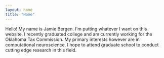 ```yaml
---
layout: home
title: "Home"
---
```


Hello! My name is Jamie Bergen. I'm putting whatever I want on this website. I recently graduated college and am currently working for the Oklahoma Tax Commission. My primary interests however are in computational neuroscience, I hope to attend graduate school to conduct cutting edge research in this field. 
